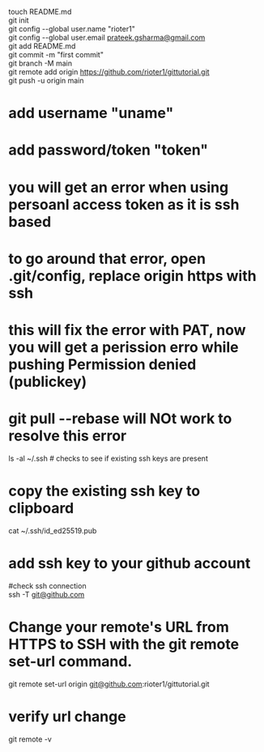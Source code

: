 touch README.md  
git init  
git config --global user.name "rioter1"  
git config --global user.email prateek.gsharma@gmail.com  
git add README.md  
git commit -m "first commit"  
git branch -M main  
git remote add origin https://github.com/rioter1/gittutorial.git  
git push -u origin main  
# add username "uname"  
# add password/token "token"  
# you will get an error when using persoanl access token as it is ssh based  
# to go around that error, open .git/config, replace origin https with ssh  
# this will fix the error with PAT, now you will get a perission erro while pushing Permission denied (publickey)  
# git pull --rebase will NOt work to resolve this error  
ls -al ~/.ssh # checks to see if existing ssh keys are present  
# copy the existing ssh key to clipboard  
cat ~/.ssh/id_ed25519.pub  
# add ssh key to your github account  
#check ssh connection   
ssh -T git@github.com  
# Change your remote's URL from HTTPS to SSH with the git remote set-url command.  
git remote set-url origin git@github.com:rioter1/gittutorial.git  
# verify url change   
git remote -v  

